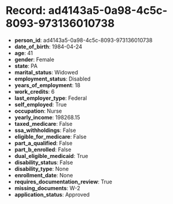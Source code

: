 # Record: ad4143a5-0a98-4c5c-8093-973136010738

- **person_id**: ad4143a5-0a98-4c5c-8093-973136010738
- **date_of_birth**: 1984-04-24
- **age**: 41
- **gender**: Female
- **state**: PA
- **marital_status**: Widowed
- **employment_status**: Disabled
- **years_of_employment**: 18
- **work_credits**: 6
- **last_employer_type**: Federal
- **self_employed**: True
- **occupation**: Nurse
- **yearly_income**: 198268.15
- **taxed_medicare**: False
- **ssa_withholdings**: False
- **eligible_for_medicare**: False
- **part_a_qualified**: False
- **part_b_enrolled**: False
- **dual_eligible_medicaid**: True
- **disability_status**: False
- **disability_type**: None
- **enrollment_date**: None
- **requires_documentation_review**: True
- **missing_documents**: W-2
- **application_status**: Approved